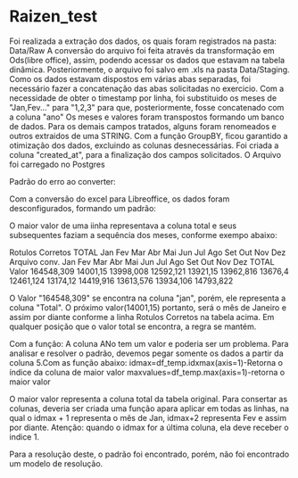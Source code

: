 # Raizen_test
Foi realizada a extração dos dados, os quais foram registrados na pasta: Data/Raw
A conversão do arquivo foi feita através da transformação em Ods(libre office), assim, podendo acessar os dados que estavam na tabela dinâmica. Posteriormente, o arquivo foi salvo em .xls na pasta Data/Staging.
Como os dados estavam dispostos em várias abas separadas, foi necessário fazer a concatenação das abas solicitadas no exercicio.
Com a necessidade de obter o timestamp por linha, foi substituido os meses de "Jan,Fev..." para "1,2,3" para que, posteriormente, fosse concatenado com a coluna "ano"
Os meses e valores foram transpostos formando um banco de dados.
Para os demais campos tratados, alguns foram renomeados e outros extraidos de uma STRING.
Com a função GroupBY, ficou garantido a otimização dos dados, excluindo as colunas desnecessárias.
Foi criada a coluna "created_at", para a finalização dos campos solicitados.
O Arquivo foi carregado no Postgres


Padrão do erro ao converter:

Com a conversão do excel para Libreoffice, os dados foram desconfigurados, formando um padrão:

O maior valor de uma iinha representava a coluna total e seus subsequentes faziam a sequência dos meses, conforme exempo abaixo:

Rotulos Corretos	TOTAL	      Jan	      Fev	      Mar	      Abr	      Mai	      Jun	    Jul	      Ago	      Set	      Out	      Nov	      Dez
Arquivo conv.	    Jan	        Fev	      Mar	      Abr	      Mai	      Jun	      Jul	    Ago	      Set	      Out	      Nov	      Dez	      TOTAL
Valor	            164548,309	14001,15	13998,008	12592,121	13921,15	13962,816	13676,4	12461,124	13174,12	14419,916	13613,576	13934,106	14793,822

O Valor "164548,309" se encontra na coluna "jan", porém, ele representa a coluna "Total". O próximo valor(14001,15) portanto, será o mês de Janeiro e assim por diante conforme a linha Rotulos Corretos na tabela acima. Em qualquer posição que o valor total se encontra, a regra se mantém.

Com a função:
A coluna ANo tem um valor e poderia ser um problema. Para analisar e resolver o padrão, devemos pegar somente os dados a partir da coluna 5.Com as função abaixo:
idmax=df_temp.idxmax(axis=1)-Retorna o índice da coluna de maior valor
maxvalues=df_temp.max(axis=1)-retorna o maior valor

O maior valor representa a coluna total da tabela original.
Para consertar as colunas, deveria ser criada uma função apara aplicar em todas as linhas, na qual o idmax + 1 representa o mês de Jan, idmax+2 representa Fev e assim por diante. Atenção: quando o idmax for a última coluna, ela deve receber o indice 1. 

Para a resolução deste, o padrão foi encontrado, porém, não foi encontrado um modelo de resolução.
